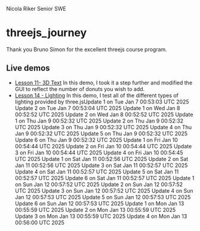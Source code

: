 Nicola Riker
Senior SWE

# threejs_journey
Thank you Bruno Simon for the excellent threejs course program.

## Live demos
- [Lesson 11- 3D Text](https://threejs-journey-nine.vercel.app/)
    In this demo, I took it a step further and modified the GUI to reflect the number of donuts you wish to add.
- [Lesson 14 - Lighting](https://threejs-journey-lights-lesson.vercel.app/)
    In this demo, I test all of the different types of lighting provided by three.jsUpdate 1 on Tue Jan  7 00:53:03 UTC 2025
Update 2 on Tue Jan  7 00:53:04 UTC 2025
Update 1 on Wed Jan  8 00:52:52 UTC 2025
Update 2 on Wed Jan  8 00:52:52 UTC 2025
Update 1 on Thu Jan  9 00:52:32 UTC 2025
Update 2 on Thu Jan  9 00:52:32 UTC 2025
Update 3 on Thu Jan  9 00:52:32 UTC 2025
Update 4 on Thu Jan  9 00:52:32 UTC 2025
Update 5 on Thu Jan  9 00:52:32 UTC 2025
Update 6 on Thu Jan  9 00:52:32 UTC 2025
Update 1 on Fri Jan 10 00:54:44 UTC 2025
Update 2 on Fri Jan 10 00:54:44 UTC 2025
Update 3 on Fri Jan 10 00:54:44 UTC 2025
Update 4 on Fri Jan 10 00:54:45 UTC 2025
Update 1 on Sat Jan 11 00:52:56 UTC 2025
Update 2 on Sat Jan 11 00:52:56 UTC 2025
Update 3 on Sat Jan 11 00:52:57 UTC 2025
Update 4 on Sat Jan 11 00:52:57 UTC 2025
Update 5 on Sat Jan 11 00:52:57 UTC 2025
Update 6 on Sat Jan 11 00:52:57 UTC 2025
Update 1 on Sun Jan 12 00:57:52 UTC 2025
Update 2 on Sun Jan 12 00:57:52 UTC 2025
Update 3 on Sun Jan 12 00:57:52 UTC 2025
Update 4 on Sun Jan 12 00:57:53 UTC 2025
Update 5 on Sun Jan 12 00:57:53 UTC 2025
Update 6 on Sun Jan 12 00:57:53 UTC 2025
Update 1 on Mon Jan 13 00:55:59 UTC 2025
Update 2 on Mon Jan 13 00:55:59 UTC 2025
Update 3 on Mon Jan 13 00:55:59 UTC 2025
Update 4 on Mon Jan 13 00:56:00 UTC 2025
